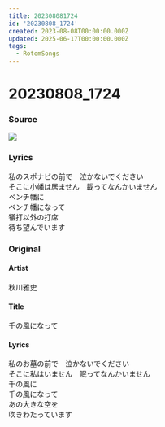```yaml
---
title: 202308081724
id: '20230808_1724'
created: 2023-08-08T00:00:00.000Z
updated: 2025-06-17T00:00:00.000Z
tags:
  - RotomSongs
---
```

# 20230808_1724

### Source

![](https://x.com/Starlystrongest/status/1688828611909054464)

### Lyrics

私のスポナビの前で　泣かないでください  
そこに小幡は居ません　載ってなんかいません  
ベンチ幡に  
ベンチ幡になって  
犠打以外の打席  
待ち望んでいます  

### Original

#### Artist

秋川雅史

#### Title

千の風になって

#### Lyrics
私のお墓の前で　泣かないでください  
そこに私はいません　眠ってなんかいません  
千の風に  
千の風になって  
あの大きな空を  
吹きわたっています  

